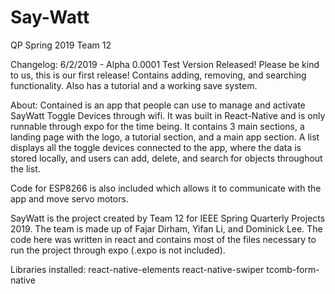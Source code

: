 # Say-Watt
QP Spring 2019 Team 12

Changelog:
6/2/2019 - Alpha 0.0001 Test Version Released!
Please be kind to us, this is our first release! Contains adding, removing, and searching functionality. Also has a tutorial and a working
save system.


About:
Contained is an app that people can use to manage and activate SayWatt Toggle Devices through wifi. It was built in React-Native and is
only runnable through expo for the time being. It contains 3 main sections, a landing page with the logo, a tutorial section, and a main
app section. A list displays all the toggle devices connected to the app, where the data is stored locally, and users can add, delete, and
search for objects throughout the list.

Code for ESP8266 is also included which allows it to communicate with the app and move servo motors.

SayWatt is the project created by Team 12 for IEEE Spring Quarterly Projects 2019. The team is made up of Fajar Dirham, Yifan Li, 
and Dominick Lee. The code here was written in react and contains most of the files necessary to run the project through expo 
(.expo is not included). 

Libraries installed:
react-native-elements
react-native-swiper
tcomb-form-native

